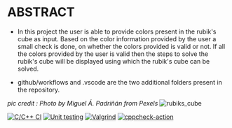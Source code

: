 # ABSTRACT

* In this project the user is able to provide colors present in the rubik's cube as input. 
Based on the color information provided by the user a small check is done, on whether the colors provided is valid or not. 
If all the colors provided by the user is valid then the steps to solve the rubik's cube will be displayed using which the rubik's cube can be solved.

* github/workflows and .vscode are the two additional folders present in the repository.


*pic credit : Photo by Miguel Á. Padriñán from Pexels*
![rubiks_cube](https://user-images.githubusercontent.com/80764759/114990337-0af50b80-9eb6-11eb-8aad-db2ce8ef506b.jpg)


[![C/C++ CI](https://github.com/Sampanna-T/Mini_project_258116/actions/workflows/c_build.yml/badge.svg)](https://github.com/Sampanna-T/Mini_project_258116/actions/workflows/c_build.yml)   [![Unit testing](https://github.com/Sampanna-T/Mini_project_258116/actions/workflows/unit-test.yml/badge.svg)](https://github.com/Sampanna-T/Mini_project_258116/actions/workflows/unit-test.yml)   [![Valgrind](https://github.com/Sampanna-T/Mini_project_258116/actions/workflows/Valgrind.yml/badge.svg)](https://github.com/Sampanna-T/Mini_project_258116/actions/workflows/Valgrind.yml)    [![cppcheck-action](https://github.com/Sampanna-T/Mini_project_258116/actions/workflows/cppcheck-action.yml/badge.svg)](https://github.com/Sampanna-T/Mini_project_258116/actions/workflows/cppcheck-action.yml)
